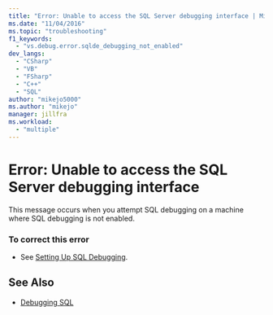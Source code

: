 ```yaml
---
title: "Error: Unable to access the SQL Server debugging interface | Microsoft Docs"
ms.date: "11/04/2016"
ms.topic: "troubleshooting"
f1_keywords:
  - "vs.debug.error.sqlde_debugging_not_enabled"
dev_langs:
  - "CSharp"
  - "VB"
  - "FSharp"
  - "C++"
  - "SQL"
author: "mikejo5000"
ms.author: "mikejo"
manager: jillfra
ms.workload:
  - "multiple"
---
```

# Error: Unable to access the SQL Server debugging interface
This message occurs when you attempt SQL debugging on a machine where SQL debugging is not enabled.

### To correct this error

-   See [Setting Up SQL Debugging](https://docs.microsoft.com/previous-versions/visualstudio/visual-studio-2010/s4sszxst(v=vs.100)).

## See Also
- [Debugging SQL](https://docs.microsoft.com/previous-versions/visualstudio/visual-studio-2010/zefbf0t6(v=vs.100))